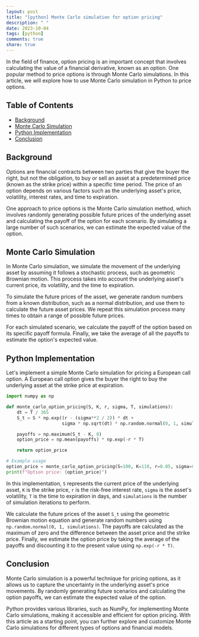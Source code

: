 ```yaml
---
layout: post
title: "[python] Monte Carlo simulation for option pricing"
description: " "
date: 2023-10-04
tags: [python]
comments: true
share: true
---
```


In the field of finance, option pricing is an important concept that involves calculating the value of a financial derivative, known as an option. One popular method to price options is through Monte Carlo simulations. In this article, we will explore how to use Monte Carlo simulation in Python to price options.

## Table of Contents

- [Background](#background)
- [Monte Carlo Simulation](#monte-carlo-simulation)
- [Python Implementation](#python-implementation)
- [Conclusion](#conclusion)

## Background

Options are financial contracts between two parties that give the buyer the right, but not the obligation, to buy or sell an asset at a predetermined price (known as the strike price) within a specific time period. The price of an option depends on various factors such as the underlying asset's price, volatility, interest rates, and time to expiration.

One approach to price options is the Monte Carlo simulation method, which involves randomly generating possible future prices of the underlying asset and calculating the payoff of the option for each scenario. By simulating a large number of such scenarios, we can estimate the expected value of the option.

## Monte Carlo Simulation

In Monte Carlo simulation, we simulate the movement of the underlying asset by assuming it follows a stochastic process, such as geometric Brownian motion. This process takes into account the underlying asset's current price, its volatility, and the time to expiration.

To simulate the future prices of the asset, we generate random numbers from a known distribution, such as a normal distribution, and use them to calculate the future asset prices. We repeat this simulation process many times to obtain a range of possible future prices.

For each simulated scenario, we calculate the payoff of the option based on its specific payoff formula. Finally, we take the average of all the payoffs to estimate the option's expected value.

## Python Implementation

Let's implement a simple Monte Carlo simulation for pricing a European call option. A European call option gives the buyer the right to buy the underlying asset at the strike price at expiration.

```python
import numpy as np

def monte_carlo_option_pricing(S, K, r, sigma, T, simulations):
    dt = T / 365
    S_t = S * np.exp((r - (sigma**2 / 2)) * dt +
                     sigma * np.sqrt(dt) * np.random.normal(0, 1, simulations))

    payoffs = np.maximum(S_t - K, 0)
    option_price = np.mean(payoffs) * np.exp(-r * T)

    return option_price

# Example usage
option_price = monte_carlo_option_pricing(S=100, K=110, r=0.05, sigma=0.2, T=30, simulations=100000)
print(f"Option price: {option_price}")
```

In this implementation, `S` represents the current price of the underlying asset, `K` is the strike price, `r` is the risk-free interest rate, `sigma` is the asset's volatility, `T` is the time to expiration in days, and `simulations` is the number of simulation iterations to perform.

We calculate the future prices of the asset `S_t` using the geometric Brownian motion equation and generate random numbers using `np.random.normal(0, 1, simulations)`. The payoffs are calculated as the maximum of zero and the difference between the asset price and the strike price. Finally, we estimate the option price by taking the average of the payoffs and discounting it to the present value using `np.exp(-r * T)`.

## Conclusion

Monte Carlo simulation is a powerful technique for pricing options, as it allows us to capture the uncertainty in the underlying asset's price movements. By randomly generating future scenarios and calculating the option payoffs, we can estimate the expected value of the option.

Python provides various libraries, such as NumPy, for implementing Monte Carlo simulations, making it accessible and efficient for option pricing. With this article as a starting point, you can further explore and customize Monte Carlo simulations for different types of options and financial models.